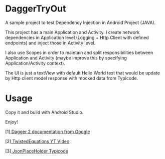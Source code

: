 DaggerTryOut
==============

A sample project to test Dependency Injection in Android Project (JAVA).

This project has a main Application and Activity. I create network dependencies in
Application level (Logging + Http Client with defined endpoints)
and inject those in Activity level.

I also use Scopes in order to maintain and split responsibilities between
Application and Activity (maybe improve this by specifying Application/Activity context). 

The UI is just a textView with default Hello World text that would be update 
by Http client model response with mocked data from Typicode. 

# Usage

Copy it and build with Android Studio. 

Enjoy!

[1]<a href="https://google.github.io/dagger/" target="_blank"> 
   Dagger 2 documentation from Google
   </a>
   <br/>

[2]<a href="https://www.youtube.com/watch?v=Qwk7ESmaCq0&list=PLuR1PJnGR-Ih-HXnGSpnqjdhdvqcwhfFU" target="_blank"> 
  TwistedEquations YT Video
  </a>
  <br/>
  
[3]<a href="https://jsonplaceholder.typicode.com/" target="_blank"> 
  JsonPlaceHolder Typicode
  </a>
  <br/>